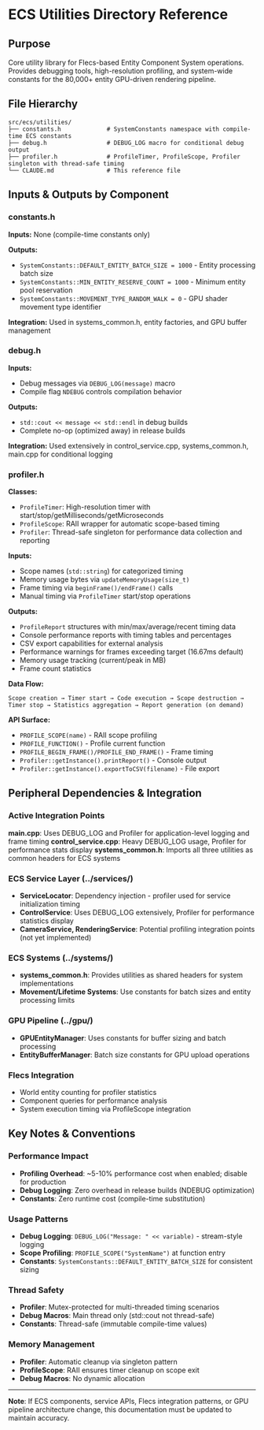 # ECS Utilities Directory Reference

## Purpose
Core utility library for Flecs-based Entity Component System operations. Provides debugging tools, high-resolution profiling, and system-wide constants for the 80,000+ entity GPU-driven rendering pipeline.

## File Hierarchy
```
src/ecs/utilities/
├── constants.h             # SystemConstants namespace with compile-time ECS constants
├── debug.h                 # DEBUG_LOG macro for conditional debug output
├── profiler.h              # ProfileTimer, ProfileScope, Profiler singleton with thread-safe timing
└── CLAUDE.md               # This reference file
```

## Inputs & Outputs by Component

### constants.h
**Inputs:** None (compile-time constants only)

**Outputs:**
- `SystemConstants::DEFAULT_ENTITY_BATCH_SIZE = 1000` - Entity processing batch size
- `SystemConstants::MIN_ENTITY_RESERVE_COUNT = 1000` - Minimum entity pool reservation  
- `SystemConstants::MOVEMENT_TYPE_RANDOM_WALK = 0` - GPU shader movement type identifier

**Integration:** Used in systems_common.h, entity factories, and GPU buffer management

### debug.h  
**Inputs:**
- Debug messages via `DEBUG_LOG(message)` macro
- Compile flag `NDEBUG` controls compilation behavior

**Outputs:**
- `std::cout << message << std::endl` in debug builds
- Complete no-op (optimized away) in release builds

**Integration:** Used extensively in control_service.cpp, systems_common.h, main.cpp for conditional logging

### profiler.h
**Classes:**
- `ProfileTimer`: High-resolution timer with start/stop/getMilliseconds/getMicroseconds
- `ProfileScope`: RAII wrapper for automatic scope-based timing  
- `Profiler`: Thread-safe singleton for performance data collection and reporting

**Inputs:**
- Scope names (`std::string`) for categorized timing
- Memory usage bytes via `updateMemoryUsage(size_t)`
- Frame timing via `beginFrame()/endFrame()` calls
- Manual timing via `ProfileTimer` start/stop operations

**Outputs:**
- `ProfileReport` structures with min/max/average/recent timing data
- Console performance reports with timing tables and percentages
- CSV export capabilities for external analysis
- Performance warnings for frames exceeding target (16.67ms default)
- Memory usage tracking (current/peak in MB)
- Frame count statistics

**Data Flow:**
```
Scope creation → Timer start → Code execution → Scope destruction → 
Timer stop → Statistics aggregation → Report generation (on demand)
```

**API Surface:**
- `PROFILE_SCOPE(name)` - RAII scope profiling
- `PROFILE_FUNCTION()` - Profile current function
- `PROFILE_BEGIN_FRAME()/PROFILE_END_FRAME()` - Frame timing
- `Profiler::getInstance().printReport()` - Console output
- `Profiler::getInstance().exportToCSV(filename)` - File export

## Peripheral Dependencies & Integration

### Active Integration Points
**main.cpp**: Uses DEBUG_LOG and Profiler for application-level logging and frame timing
**control_service.cpp**: Heavy DEBUG_LOG usage, Profiler for performance stats display
**systems_common.h**: Imports all three utilities as common headers for ECS systems

### ECS Service Layer (../services/)
- **ServiceLocator**: Dependency injection - profiler used for service initialization timing
- **ControlService**: Uses DEBUG_LOG extensively, Profiler for performance statistics display
- **CameraService, RenderingService**: Potential profiling integration points (not yet implemented)

### ECS Systems (../systems/)
- **systems_common.h**: Provides utilities as shared headers for system implementations
- **Movement/Lifetime Systems**: Use constants for batch sizes and entity processing limits

### GPU Pipeline (../gpu/)
- **GPUEntityManager**: Uses constants for buffer sizing and batch processing
- **EntityBufferManager**: Batch size constants for GPU upload operations

### Flecs Integration
- World entity counting for profiler statistics
- Component queries for performance analysis
- System execution timing via ProfileScope integration

## Key Notes & Conventions

### Performance Impact
- **Profiling Overhead**: ~5-10% performance cost when enabled; disable for production
- **Debug Logging**: Zero overhead in release builds (NDEBUG optimization)
- **Constants**: Zero runtime cost (compile-time substitution)

### Usage Patterns
- **Debug Logging**: `DEBUG_LOG("Message: " << variable)` - stream-style logging
- **Scope Profiling**: `PROFILE_SCOPE("SystemName")` at function entry
- **Constants**: `SystemConstants::DEFAULT_ENTITY_BATCH_SIZE` for consistent sizing

### Thread Safety
- **Profiler**: Mutex-protected for multi-threaded timing scenarios
- **Debug Macros**: Main thread only (std::cout not thread-safe)
- **Constants**: Thread-safe (immutable compile-time values)

### Memory Management
- **Profiler**: Automatic cleanup via singleton pattern
- **ProfileScope**: RAII ensures timer cleanup on scope exit
- **Debug Macros**: No dynamic allocation

---
**Note**: If ECS components, service APIs, Flecs integration patterns, or GPU pipeline architecture change, this documentation must be updated to maintain accuracy.